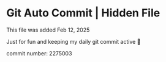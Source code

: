 # Git Auto Commit | Hidden File

This file was added Feb 12, 2025

Just for fun and keeping my daily git commit active 🤪

commit number: 2275003

